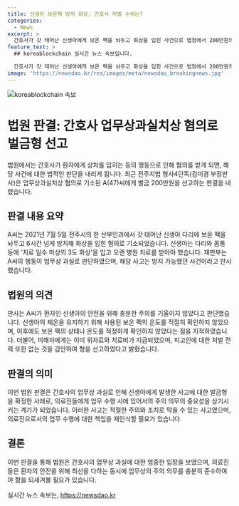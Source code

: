 ```yaml
---
title: 신생아 보온팩 방치 화상, 간호사 처벌 수위는?
categories:
  - News
excerpt: >
  간호사가 갓 태어난 신생아에게 보온 팩을 놔두고 화상을 입힌 사건으로 법정에서 200만원의 벌금이 선고되었다. 피해자의 신생아는 다리와 몸통에 3도 화상을 입어 오랜 치료가 필요했으며, 재판부는 간호사의 업무상 부주의를 인정했다. 피고인은 보온 팩의 온도를 확인하지 않고, 신생아의 상태를 제대로 확인하지 않았다는 이유로 벌금이 부과되었으며, 피해자에게는 위자료와 치료비가 지급되었다.
feature_text: >
  ## koreablockchain 실시간 뉴스 속보입니다.

  간호사가 갓 태어난 신생아에게 보온 팩을 놔두고 화상을 입힌 사건으로 법정에서 200만원의 벌금이 선고되었다. 피해자의 신생아는 다리와 몸통에 3도 화상을 입어 오랜 치료가 필요했으며, 재판부는 간호사의 업무상 부주의를 인정했다. 피고인은 보온 팩의 온도를 확인하지 않고, 신생아의 상태를 제대로 확인하지 않았다는 이유로 벌금이 부과되었으며, 피해자에게는 위자료와 치료비가 지급되었다.
image: 'https://newsdao.kr/res/images/meta/newsdao_breakingnews.jpg'
---
```


<p><img src="https://newsdao.kr/res/images/meta/newsdao_breakingnews.jpg" alt="koreablockchain 속보" /></p>

<h1>법원 판결: 간호사 업무상과실치상 혐의로 벌금형 선고</h1>

<p data-ke-size="size16">법원에서는 간호사가 환자에게 상처를 입히는 등의 행동으로 인해 혐의를 받게 되면, 해당 사건에 대한 법적인 판단을 내리게 됩니다. 최근 전주지법 형사4단독(김미경 부장판사)은 업무상과실치상 혐의로 기소된 A(47)씨에게 벌금 200만원을 선고하는 판결을 내렸습니다.</p>

<h2 data-ke-size="size26">판결 내용 요약</h2>

<p data-ke-size="size16">A씨는 2021년 7월 5일 전주시의 한 산부인과에서 갓 태어난 신생아 다리에 보온 팩을 놔두고 6시간 넘게 방치해 화상을 입힌 혐의로 기소되었습니다. 신생아는 다리와 몸통 등에 '치료 일수 미상의 3도 화상'을 입고 오랜 병원 치료를 받아야 했습니다. 재판부는 A씨의 행동이 업무상 과실로 판단하였으며, 해당 사고는 방지 가능했던 사건이라고 판시했습니다.</p>

<h2 data-ke-size="size26">법원의 의견</h2>

<p data-ke-size="size16">판사는 A씨가 환자인 신생아의 안전을 위해 충분한 주의를 기울이지 않았다고 판단했습니다. 신생아의 체온을 유지하기 위해 사용된 보온 팩의 온도를 적절히 확인하지 않았으며, 이후에도 보온 팩의 상태나 온도를 적정하게 확인하지 않았다는 점을 지적하였습니다. 더불어, 피해자에게는 이미 위자료와 치료비가 지급되었으며, 피고인에 대한 처벌 전력 또한 없는 것을 감안하여 형을 선고하였다고 밝혔습니다.</p>

<h2 data-ke-size="size26">판결의 의미</h2>

<p data-ke-size="size16">이번 법원 판결은 간호사의 업무상 과실로 인해 신생아에게 발생한 사고에 대한 벌금형을 확정한 사례로, 의료진들에게 업무 수행 시에 있어서의 주의 의무의 중요성을 상기시키는 계기가 되었습니다. 이러한 사고는 적절한 주의와 조치로 막을 수 있는 사고였으며, 의료진으로서의 업무 수행에 대한 책임을 재인식할 필요가 있습니다.</p>

<h2 data-ke-size="size26">결론</h2>

<p data-ke-size="size16">이번 판결을 통해 법원은 간호사의 업무상 과실에 대한 엄중한 입장을 보였으며, 의료진들은 환자의 안전을 위해 최선을 다하는 동시에 업무상의 주의 의무를 충분히 준수하여야 함을 되새겨볼 필요가 있습니다.</p>
실시간 뉴스 속보는, <a href="https://newsdao.kr" rel="dofollow">https://newsdao.kr</a>


